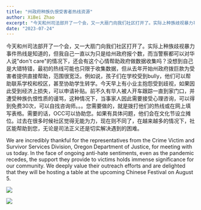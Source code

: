 ```yaml
---
title: "州政府种族仇恨受害者热线资源"
author: XiBei Zhao
excerpt: "今天和州司法部开了一个会，又一大扇门向我们社区打开了。实际上种族歧视暴力事件热线是知道的，但我自己一直以为只是给州政府报个数，而当警察都可以对华人说 don't care 的情况下，还会有这个心情帮助政府做数据收集吗？没想到自己是大错特错，最初的热线可能也只限于收集数据，但从去年开始州政府拨巨款为受害者提供直接帮助，范围很宽泛。例如说，孩子们在学校受到bully，他们可以帮助联系学校和校区，甚至协助学生转学。"
date: "2023-07-24"
---
```


今天和州司法部开了一个会，又一大扇门向我们社区打开了。实际上种族歧视暴力事件热线是知道的，但我自己一直以为只是给州政府报个数，而当警察都可以对华人说"don't care"的情况下，还会有这个心情帮助政府做数据收集吗？没想到自己是大错特错，最初的热线可能也只限于收集数据，但从去年开始州政府拨巨款为受害者提供直接帮助，范围很宽泛。例如说，孩子们在学校受到bully，他们可以帮助联系学校和校区，甚至协助学生转学。今天早上有小业主抱怨受到歧视，如果因此受到经济上损失，可以申请补贴。前不久有华人被人开车跟踪一直到家门口，并遭受种族仇恨性质的谩骂，这种情况下，当事家人因此需要接受心理咨询，可以得到免费30次，可以自找咨询师。。。您需要做的，就是拨打他们的热线或在网上填写表格。需要的话，OCC可以协助您。如果有具体问题，他们会在文化节设立摊位。过去在很多时候社区觉得无能为力，现在则不同了，在越来越多的情况下，社区能帮助到您，无论是司法正义还是切实解决遇到的困难。

We are incredibly thankful for the representatives from the Crime Victim and Survivor Services Division, Oregon Department of Justice, for meeting with us today. In the face of ongoing anti-hate sentiments, even as the pandemic recedes, the support they provide to victims holds immense significance for our community. We deeply value their outreach efforts and are delighted that they will be hosting a table at the upcoming Chinese Festival on August 5.

![](https://res.cloudinary.com/dhngj18do/image/upload/f_auto,q_auto/v1/images/361607019_271004515564638_1063748243970933884_n)

![](https://res.cloudinary.com/dhngj18do/image/upload/f_auto,q_auto/v1/images/363311037_270650885600001_8370629323305481145_n)
